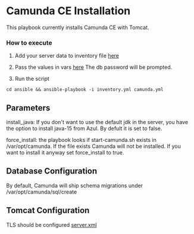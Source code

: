 # Camunda CE Installation

This playbook currently installs Camunda CE with Tomcat.

### How to execute

1. Add your server data to inventory file [here](inventory.yml)

2. Pass the values in vars [here](./vars/main.yml) The db password will be prompted.

3. Run the script 

```
cd ansible && ansible-playbook -i inventory.yml camunda.yml
```
## Parameters

install_java: If you don't want to use the default jdk in the server, you have the option to install java-15 from Azul. By defult it is set to false.

force_install: the playbook looks if start-camunda.sh exists in /var/opt/camunda. If the file exists Camunda will not be installed. If you want to install it anyway set force_install to true.

## Database Configuration

By default, Camunda will ship schema migrations under /var/opt/camunda/sql/create

## Tomcat Configuration
TLS should be configured [server.xml](./roles/camunda-installation/templates/server.xml)
